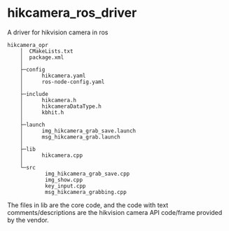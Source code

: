 # hikcamera_ros_driver
A driver for hikvision camera in ros

```
hikcamera_opr
    │  CMakeLists.txt
    │  package.xml
    │
    ├─config
    │      hikcamera.yaml
    │      ros-node-config.yaml
    │
    ├─include
    │      hikcamera.h
    │      hikcameraDataType.h
    │      kbhit.h
    │
    ├─launch
    │      img_hikcamera_grab_save.launch
    │      msg_hikcamera_grab.launch
    │
    ├─lib
    │      hikcamera.cpp
    │
    └─src
            img_hikcamera_grab_save.cpp
            img_show.cpp
            key_input.cpp
            msg_hikcamera_grabbing.cpp
```


The files in lib are the core code, and the code with text comments/descriptions are the hikvision camera API code/frame provided by the vendor.
